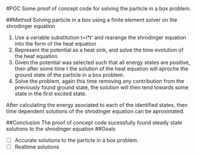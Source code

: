 #POC
Some proof of concept code for solving the particle in a box problem.

##Method
Solving particle in a box using a finite element solver on the shrodinger equation
1.  Use a variable substitution t=i*t' and rearange the shrodinger equation into the form of the heat equation
2.  Represent the potential as a heat sink, and solve the time evolution of the heat equation.
3.  Given the potential was selected such that all energy states are positive, then after some time t the solution of the heat equation will aproche the ground state of the particle in a box problem.
4.  Solve the problem, again this time removing any contribution from the previously found ground state, the solution will then tend towards some state in the first excited state.

After calculating the energy asociated to each of the identified states, then time dependent solutions of the shrodinger equation can be aproximated.

##Conclusion
The proof of concept code sucessfully found steady state solutions to the shrodinger equation
##Goals
- [ ] Accurate solutions to the particle in a box problem.
- [ ] Realtime solutions
